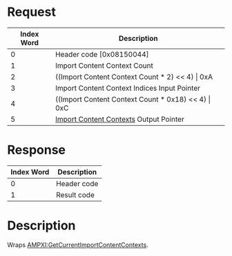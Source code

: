 # Request

| Index Word | Description                                                                                            |
|------------|--------------------------------------------------------------------------------------------------------|
| 0          | Header code \[0x08150044\]                                                                             |
| 1          | Import Content Context Count                                                                           |
| 2          | ((Import Content Context Count \* 2) \<\< 4) \| 0xA                                                    |
| 3          | Import Content Context Indices Input Pointer                                                           |
| 4          | ((Import Content Context Count \* 0x18) \<\< 4) \| 0xC                                                 |
| 5          | [Import Content Contexts](Application_Manager_Services#ImportContentContext "wikilink") Output Pointer |

# Response

| Index Word | Description |
|------------|-------------|
| 0          | Header code |
| 1          | Result code |

# Description

Wraps
[AMPXI:GetCurrentImportContentContexts](AMPXI:GetCurrentImportContentContexts "wikilink").
